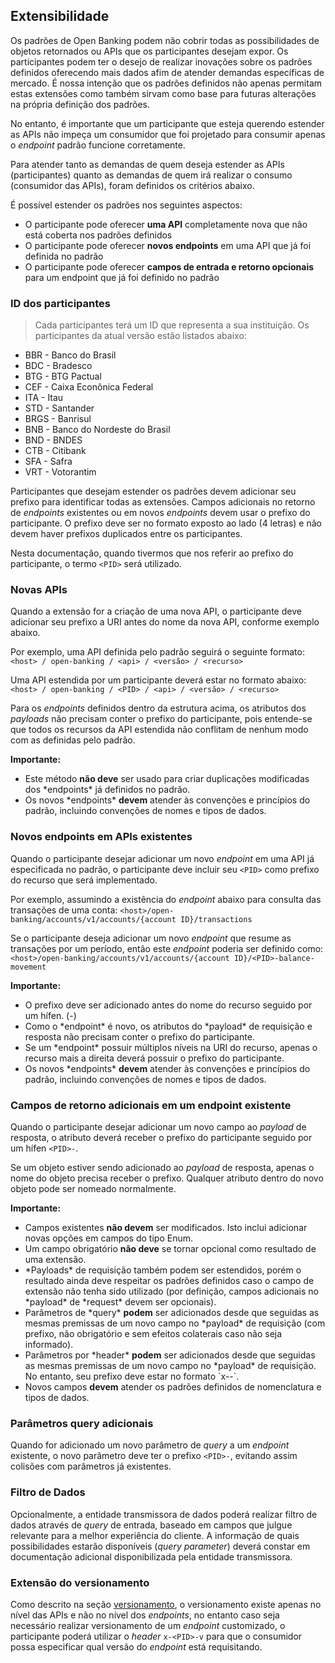 ## Extensibilidade

Os padrões de Open Banking podem não cobrir todas as possibilidades de objetos retornados ou APIs que os participantes desejam expor. 
Os participantes podem ter o desejo de realizar inovações sobre os padrões definidos oferecendo mais dados afim de atender demandas específicas de mercado. É nossa intenção que os padrões definidos não apenas permitam estas extensões como também sirvam como base para futuras alterações na própria definição dos padrões.

No entanto, é importante que um participante que esteja querendo estender as APIs não impeça um consumidor que foi projetado para consumir apenas o *endpoint* padrão funcione corretamente.

Para atender tanto as demandas de quem deseja estender as APIs (participantes) quanto as demandas de quem irá realizar o consumo (consumidor das APIs), foram definidos os critérios abaixo.

É possível estender os padrões nos seguintes aspectos:

* O participante pode oferecer **uma API** completamente nova que não está coberta nos padrões definidos
* O participante pode oferecer **novos endpoints** em uma API que já foi definida no padrão
* O participante pode oferecer **campos de entrada e retorno opcionais** para um endpoint que já foi definido no padrão

### ID dos participantes

>Cada participantes terá um ID que representa a sua instituição. Os participantes da atual versão estão listados abaixo:
<ul>
<li>BBR - Banco do Brasil</li>
<li>BDC - Bradesco</li>
<li>BTG - BTG Pactual</li>
<li>CEF - Caixa Econônica Federal</li>
<li>ITA - Itau</li>
<li>STD - Santander</li>
<li>BRGS - Banrisul</li>
<li>BNB - Banco do Nordeste do Brasil</li>
<li>BND - BNDES</li>
<li>CTB - Citibank</li>
<li>SFA - Safra</li>
<li>VRT - Votorantim</li>
</ul>

Participantes que desejam estender os padrões devem adicionar seu prefixo para identificar todas as extensões.
Campos adicionais no retorno de *endpoints* existentes ou em novos *endpoints* devem usar o prefixo do participante. O prefixo deve ser no formato exposto ao lado (4 letras) e não devem haver prefixos duplicados entre os participantes.

Nesta documentação, quando tivermos que nos referir ao prefixo do participante, o termo `<PID>` será utilizado.

### Novas APIs

Quando a extensão for a criação de uma nova API, o participante deve adicionar seu prefixo a URI antes do nome da nova API, conforme exemplo abaixo.

Por exemplo, uma API definida pelo padrão seguirá o seguinte formato: 
`<host> / open-banking / <api> / <versão> / <recurso>`

Uma API estendida por um participante deverá estar no formato abaixo:
`<host> / open-banking / <PID> / <api> / <versão> / <recurso>`

Para os *endpoints* definidos dentro da estrutura acima, os atributos dos *payloads* não precisam conter o prefixo do participante, pois entende-se que todos os recursos da API estendida não conflitam de nenhum modo com as definidas pelo padrão.

<aside class="warning">
    <b>Importante:</b>
    <ul>
        <li>Este método <b>não deve</b> ser usado para criar duplicações modificadas dos *endpoints* já definidos no padrão.</li>
        <li>Os novos *endpoints* <b>devem</b> atender às convenções e princípios do padrão, incluindo convenções de nomes e tipos de dados.</li>
    </ul>
</aside>

### Novos endpoints em APIs existentes

Quando o participante desejar adicionar um novo *endpoint* em uma API já especificada no padrão, o participante deve incluir seu `<PID>` como prefixo do recurso que será implementado.

Por exemplo, assumindo a existência do *endpoint* abaixo para consulta das transações de uma conta:
`<host>/open-banking/accounts/v1/accounts/{account ID}/transactions`

Se o participante deseja adicionar um novo *endpoint* que resume as transações por um período, então este *endpoint* poderia ser definido como:
`<host>/open-banking/accounts/v1/accounts/{account ID}/<PID>-balance-movement`

<aside class="warning">
    <b>Importante:</b>
    <ul>
        <li>O prefixo deve ser adicionado antes do nome do recurso seguido por um hífen. (-)</li>
        <li>Como o *endpoint* é novo, os atributos do *payload* de requisição e resposta não precisam conter o prefixo do participante.</li>
        <li>Se um *endpoint* possuir múltiplos níveis na URI do recurso, apenas o recurso mais a direita deverá possuir o prefixo do participante. </li>
        <li>Os novos *endpoints* <b>devem</b> atender às convenções e princípios do padrão, incluindo convenções de nomes e tipos de dados.</li>
    </ul>
</aside>

### Campos de retorno adicionais em um endpoint existente

Quando o participante desejar adicionar um novo campo ao *payload* de resposta, o atributo deverá receber o prefixo do participante seguido por um hífen `<PID>-`.

Se um objeto estiver sendo adicionado ao *payload* de resposta, apenas o nome do objeto precisa receber o prefixo. Qualquer atributo dentro do novo objeto pode ser nomeado normalmente.

<aside class="warning">
    <b>Importante:</b>
    <ul>
        <li>Campos existentes <b>não devem</b> ser modificados. Isto inclui adicionar novas opções em campos do tipo Enum.</li>
        <li>Um campo obrigatório <b>não deve</b> se tornar opcional como resultado de uma extensão.</li>
        <li>*Payloads* de requisição também podem ser estendidos, porém o resultado ainda deve respeitar os padrões definidos caso o campo de extensão não tenha sido utilizado (por definição, campos adicionais no *payload* de *request* devem ser opcionais).</li>
        <li>Parâmetros de *query* <b>podem</b> ser adicionados desde que seguidas as mesmas premissas de um novo campo no *payload* de requisição (com prefixo, não obrigatório e sem efeitos colaterais caso não seja informado).</li>
        <li>Parâmetros por *header* <b>podem</b> ser adicionados desde que seguidas as mesmas premissas de um novo campo no *payload* de requisição. No entanto, seu prefixo deve estar no formato `x-<PID>-`.</li>
        <li>Novos campos <b>devem</b> atender os padrões definidos de nomenclatura e tipos de dados.</li>
    </ul>
</aside>

### Parâmetros query adicionais

Quando for adicionado um novo parâmetro de *query* a um *endpoint* existente, o novo parâmetro deve ter o prefixo `<PID>-`, evitando assim colisões com parâmetros já existentes.

### Filtro de Dados

Opcionalmente, a entidade transmissora de dados poderá realizar filtro de dados através de *query* de entrada, baseado em campos que julgue relevante para a melhor experiência do cliente.	
A informação de quais possibilidades estarão disponíveis (*query parameter*) deverá constar em documentação adicional disponibilizada pela entidade transmissora.	

### Extensão do versionamento

Como descrito na seção [versionamento](#introducao-versionamento), o versionamento existe apenas no nível das APIs e não no nível dos *endpoints*, no entanto caso seja necessário realizar versionamento de um *endpoint* customizado, o participante poderá utilizar o *header* `x-<PID>-v` para que o consumidor possa especificar qual versão do *endpoint* está requisitando.